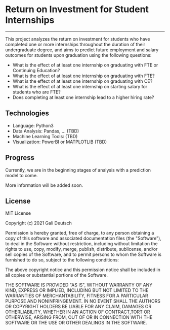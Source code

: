 # Return on Investment for Student Internships
---
This project analyzes the return on investment for students who have completed one or more internships throughout the duration of their undergraduate degree, and aims to predict future employment and salary outcomes for students upon graduation using the following questions:

* What is the effect of at least one internship on graduating with FTE or Continuing Education?
* What is the effect of at least one internship on graduating with FTE?
* What is the effect of at least one internship on graduating with CE?
* What is the effect of at least one internship on starting salary for students who are FTE?
* Does completing at least one internship lead to a higher hiring rate?

## Technologies
- Language: Python3
- Data Analysis: Pandas, ... (TBD)
- Machine Learning Tools: (TBD)
- Visualization: PowerBI or MATPLOTLIB (TBD)

## Progress
Currently, we are in the beginning stages of analysis with a prediction model to come. 

More information will be added soon.

## License
MIT License

Copyright (c) 2021 Gali Deutsch

Permission is hereby granted, free of charge, to any person obtaining a copy of this software and associated documentation files (the "Software"), to deal in the Software without restriction, including without limitation the rights to use, copy, modify, merge, publish, distribute, sublicense, and/or sell copies of the Software, and to permit persons to whom the Software is furnished to do so, subject to the following conditions:

The above copyright notice and this permission notice shall be included in all copies or substantial portions of the Software.

THE SOFTWARE IS PROVIDED "AS IS", WITHOUT WARRANTY OF ANY KIND, EXPRESS OR IMPLIED, INCLUDING BUT NOT LIMITED TO THE WARRANTIES OF MERCHANTABILITY, FITNESS FOR A PARTICULAR PURPOSE AND NONINFRINGEMENT. IN NO EVENT SHALL THE
AUTHORS OR COPYRIGHT HOLDERS BE LIABLE FOR ANY CLAIM, DAMAGES OR OTHERLIABILITY, WHETHER IN AN ACTION OF CONTRACT,TORT OR OTHERWISE, ARISING FROM, OUT OF OR IN CONNECTION WITH THE SOFTWARE OR THE USE OR OTHER DEALINGS IN THE SOFTWARE.
